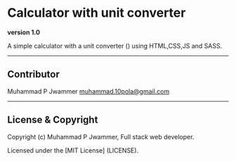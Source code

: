 # Calculator with unit converter #
**version 1.0**

A simple calculator with a unit converter ()
using HTML,CSS,JS and SASS.

---

## Contributor ##
Muhammad P Jwammer <muhammad.10pola@gmail.com>

---

## License & Copyright ##

Copyright (c)  Muhammad P Jwammer, Full stack web developer.

Licensed under the [MIT License] (LICENSE).









